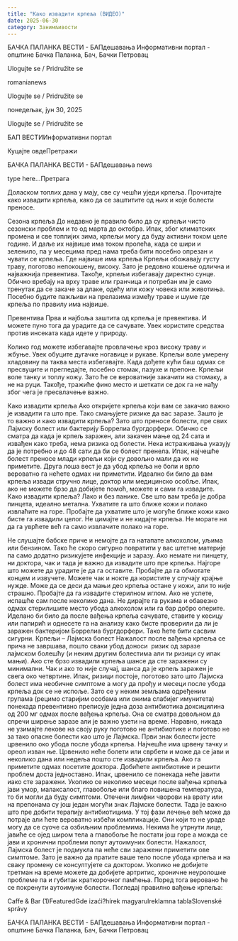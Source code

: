 ```yaml
---
title: "Како извадити крпеља (ВИДЕО)"
date: 2025-06-30
category: Занимљивости
---
```


БАЧКА ПАЛАНКА ВЕСТИ - БАПдешавања Информативни портал - општине Бачка Паланка, Бач, Бачки Петровац

Ulogujte se / Pridružite se

romanianews

Ulogujte se / Pridružite se

понедељак, јун 30, 2025

Ulogujte se / Pridružite se

БАП ВЕСТИИнформативни портал

Куцајте овдеПретражи

БАЧКА ПАЛАНКА ВЕСТИ - БАПдешавања news

type here...Претрага

Доласком топлих дана у мају, све су чешћи уједи крпеља. Прочитајте како извадити крпеља, како да се заштитите од њих и које болести преносе.


Сезона крпеља
До недавно је правило било да су крпељи чисто сезонски проблем и то од марта до октобра. Ипак, због климатских промена и све топлијих зима, крпељи могу да буду активни током целе године. И даље их највише има током пролећа, када се шири и зеленило, па у месецима пред нама треба бити посебно опрезан и чувати се крпеља.
Где највише има крпеља
Крпељи обожавају густу траву, поготово непокошену, високу. Зато је редовно кошење одлична и најважнија превентива. Такође, крпељи избегавају директно сунце. Обично вребају на врху траве или гранчица и потребан им је само тренутак да се закаче за длаке, одећу или кожу човека или животиња. Посебно будите пажљиви на прелазима између траве и шуме где крпеља по правилу има највише.


Превентива
Прва и најбоља заштита од крпеља је превентива. И можете пуно тога да урадите да се сачувате. Увек користите средства против инсеката када идете у природу.


Колико год можете избегавајте провлачење кроз високу траву и жбуње. Увек обуците дугачке ногавице и рукаве. Крпељи воле умерену хладовину па таква места избегавајте.
Када дођете кући баш одмах се пресвуците и прегледајте, посебно стомак, пазухе и препоне. Крпељи воле танку и топлу кожу. Зато ће се вероватније закачити на стомаку, а не на руци. Такође, тражиће фино место и шеткати се док га не нађу због чега је пресвлачење важно.


Како извадити крпеља
Ако откријете крпеља који вам се закачио важно је извадити га што пре. Тако смањујете ризике да вас заразе.
Зашто је то важно и како извадити крпеља?
Зато што преносе болести, пре свих Лајмску болест или бактерију Боррелиа бургдорфери. Обично се сматра да када је крпељ заражен, али закачен мање од 24 сата и извађен како треба, нема ризика од болести. Нека истраживања указују да је потребно и до 48 сати да би се болест пренела.
Ипак, најчешће болест преносе млади крпељи који су довољно мали да их не приметите. Друга лоша вест је да убод крпеља не боли и врло вероватно га нећете одмах ни приметити.
Идеално би било да вам крпеља извади стручно лице, доктор или медицинско особље. Ипак, ако не можете брзо да добијете помоћ, можете и сами га извадите.
Како извадити крпеља? Лако и без панике. Све што вам треба је добра пинцета, идеално метална. Ухватите га што ближе кожи и полако извлаћите на горе. Пробајте да ухватите што је могуће ближе кожи како бисте га извадили целог. Не цимајте и не кидајте крпеља. Не морате ни да га уврћете већ га само извлачите полако на горе.




Не слушајте бабске приче и немојте да га натапате алкохолом, уљима или бензином. Тако ће скоро сигурно повратити у вас штетне материје па само додатно ризикујете инфекције и заразу.
Ако немате ни пинцету, ни доктора, чак и тада је важно да извадите што пре крпеља. Најгоре што можете да урадите је да га оставите. Пробајте да га обмотате концем и извучете. Можете чак и нокте да користите у случају крајње нужде.
Може да се деси да мањи део крпеља остане у кожи, али то није страшно. Пробајте да га извадите стерилном иглом. Ако не успете, испашће сам после неколико дана.
Не дирајте га рукама и обавезно одмах стерилишите место убода алкохолом или га бар добро оперите.
Иделано би било да после вађења крпеља сачувате, ставите у кесицу или папирић и однесете га на анализу како бисте проверили да ли је заражен бактеријом Боррелиа бургдорфери. Тако ћете бити сасвим сигурни.
Крпељи – Лајмска болест
Нажалост после вађења крпеља се прича не завршава, пошто сваки убод доноси  ризик од заразе лајмском болешћу (и неким другим болестима али ти ризици су ипак мањи).
Ако сте брзо извадили крпеља шансе да сте заражени су минимални. Чак и ако то није случај, шанса да је крпељ заражен је свега око четвртине.
Ипак, ризици постоје, поготово зато што Лајмска болест има необичне симптоме а могу да прођу и месеци после убода крпеља док се не испоље. Зато се у неким земљама одређеним групама (рецимо старијим особама или онима слабијег имунитета) понекада превентивно преписује једна доза антибиотика доксицилина од 200 мг одмах после вађења крпеља. Она се сматра довољном да спречи ширење заразе али је важно узети на време. Наравно, никада не узимајте лекове на своју руку поготово не антибиотике и поготово не за тако опасне болести као што је Лајмска.
Први знак болести јесте црвенило око убода после убода крпеља. Најчешће има црвену тачку и ореол изван ње. Црвенило неће болети или сврбети и може да се јави и неколико дана или недеља пошто сте извадили крпеља. Ако га приметите одмах посетите доктора. Добићете антибиотике и решити проблем доста једноставно.
Ипак, црвенило се понекада неће јавити иако сте заражени.
Уколико се неколико месеци после вађења крпеља јави умор, малаксалост, главобоље или благо повишена температура, то би могли да буду симптоми. Отечени лимфни чворови на врату или на препонама су још један могући знак Лајмске болести.
Тада је важно што пре добити терапију антибиотицима. У тој фази лечење већ може да потраје али ћете вероватно избећи компликације.
Они који то не ураде могу да се суоче са озбиљним проблемима. Некима ће утрнути лице, јавиће се ојед широм тела а главобоље ће постати још горе а можда се јави и хронични проблеми попут аутоимуних болести.
Нажалост, Лајмска болест је подмукла па неће сви заражени приметити ове симптоме. Зато је важно да пратите ваше тело после убода крпеља и на сваку промену се консултујете са доктором.
Уколико не добијете третман на време можете да добијете артритис, хроничне неуролошке проблеме па и губитак краткорочног памћења. Поред тога веровано ће се покренути аутоимуне болести.
Погледај правилно вађење крпеља:

Caffe & Bar (1)FeaturedGde izaći?hírek magyarulreklamna tablaSlovenské správy

БАЧКА ПАЛАНКА ВЕСТИ - БАПдешавања Информативни портал - општине Бачка Паланка, Бач, Бачки Петровац
